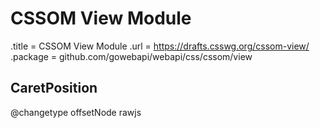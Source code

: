 # CSSOM View Module

.title = CSSOM View Module
.url = <https://drafts.csswg.org/cssom-view/>
.package = github.com/gowebapi/webapi/css/cssom/view

## CaretPosition

@changetype offsetNode rawjs
